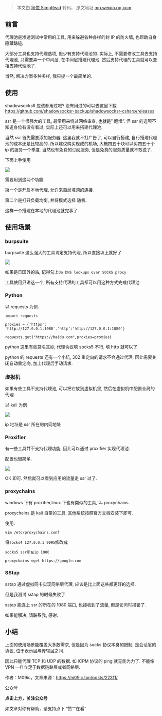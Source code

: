 > 本文由 [简悦 SimpRead](http://ksria.com/simpread/) 转码， 原文地址 [mp.weixin.qq.com](https://mp.weixin.qq.com/s/6gxhYQTy6h-jQyI8fu2txw)

**前言**
------

代理池是渗透测试中常用的工具, 用来躲避各种各样的封 IP 的防火墙, 也帮助自身隐藏踪迹.

大部分工具也支持代理选项, 但少有支持代理池的. 实际上, 不需要修改工具去支持代理池, 只需要弄一个中间层, 在中间层搭建代理池, 然后支持代理的工具就可以变相支持代理池了.

当然, 解决方案多种多样, 我只提一个最简单的.

使用
--

shadowsocksR 应该都用过吧? 没有用过的可以去这里下载 https://github.com/shadowsocksr-backup/shadowsocksr-csharp/releases

ssr 是一个很强大的工具, 最常用来绕过网络审查, 也就是” 翻墙”. 但 ssr 的选项不知道各位有没有看过, 实际上还可以用来搭建代理池.

当然 ssr 首先需要添加服务器, 这里我就不打广告了, 可以自行搭建, 自行搭建代理池的成本还是比较高的. 所以建议购买现成的机场, 大概四五十块可以买四五十个 ip 的服务一个季度. 当然也有免费的订阅服务, 但是免费的服务质量就不敢说了.

下面上手使用

![](https://mmbiz.qpic.cn/mmbiz_png/GzdTGmQpRic17nnE1xBAdZARJ2LSiaicR2VjolXiamJE0fGlju6npRbUH2WoRS7xvxzzVKJsulMWAxWauSZYoKKkzA/640?wx_fmt=png)

需要用到这两个功能.  

第一个是开启本地代理, 允许来自局域网的连接.

第二个是打开负载均衡, 并将模式选择 随机.

这样一个搭建在本地的代理池就完事了.

使用场景
----

### burpsuite

burpsuite 这么强大的工具肯定支持代理, 所以直接填上就好了

![](https://mmbiz.qpic.cn/mmbiz_png/GzdTGmQpRic17nnE1xBAdZARJ2LSiaicR2Vlvk6nweAfQvGDtIlnVMHLxszxOeFwF7TT0AA4QZn5t2rnzibuyt9fQw/640?wx_fmt=png)

如果是日国外的站, 记得勾上`Do DNS lookups over SOCKS proxy`

工具使用只讲这一个, 所有支持代理的工具都可以用这种方式完成代理池

### Python

以 requests 为例.

```
import requests

proxies = {'https': 'http://127.0.0.1:1080','http':'http://127.0.0.1:1080'}

requests.get("https://baidu.com",proxies=proxies)
```

python 这里有些莫名其妙, 代理协议填 socks5 不行, 填 http 就可以了.

python 的 requests 还有一个小坑, 302 重定向的请求不会通过代理, 因此需要关闭自动重定向, 加上代理后手动请求.

### 虚拟机

如果有些工具不支持代理池, 可以把它放到虚拟机里, 然后在虚拟机中配置全局的代理.

以 kali 为例

![](https://mmbiz.qpic.cn/mmbiz_png/GzdTGmQpRic17nnE1xBAdZARJ2LSiaicR2VqmkQicK5kBFEbbd0L28INh2eoq20gWOuibc4NIRXNypplsYEHMNicj6Zw/640?wx_fmt=png)

ip 地址是 ssr 所在的内网地址

### Proxifier

有一些工具并不支持代理功能, 因此可以通过 proxifier 实现代理池.

配置也很简单.

![](https://mmbiz.qpic.cn/mmbiz_png/GzdTGmQpRic17nnE1xBAdZARJ2LSiaicR2VPxh9V8gkVeBzosDeZlia9gouCdEEeew6ic3I5RCUpnzscH6kb3Twxbsw/640?wx_fmt=png)

OK 即可. 然后就可以看到应用的流量走 ssr 过了.

### proxychains

windows 下有 proxifier,linux 下也有类似的工具, 叫 proxychains.

proxychains 是 kali 自带的工具, 其他系统按照官方文档安装下即可.

使用:

`vim /etc/proxychains.conf`

将`socks4 127.0.0.1 9095`修改成

`socks5 ssr所在ip 1080`

`proxychains wget https://google.com`

### SStap

sstap 通过虚拟网卡实现网络层代理, 应该是比上面这些都更好的选择.

但是我测试 sstap 的时候失败了.

sstap 能连上 ssr 的所在的 1080 端口, 也接收到了流量, 但是访问时报错了.

如果能解决, 请联系我, 感谢.

小结
--

上面的使用场景能覆盖大多数需求, 但是因为 socks 协议本身的限制, 是会话层的协议, 位于表示层与传输层之间.

因此只能代理 TCP 和 UDP 的数据. 如 ICPM 协议的 ping 就无能为力了. 不能像 VPN 一样立足于数据链路层或者网络层.

作者：M09ic，文章来源：https://m09ic.top/posts/22311/  

公众号

**点击上方，关注公众号**

如文章对你有帮助，请支持点下 “赞”“在看”